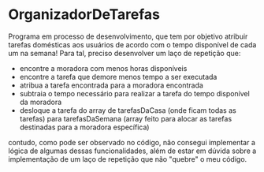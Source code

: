 # OrganizadorDeTarefas

Programa em processo de desenvolvimento, que tem por objetivo atribuir tarefas domésticas aos usuários de acordo com o tempo disponível de cada um na semana! Para tal, preciso desenvolver um laço de repetição que: 
- encontre a moradora com menos horas disponíveis
- encontre a tarefa que demore menos tempo a ser executada
- atribua a tarefa encontrada para a moradora encontrada
- subtraia o tempo necessário para realizar a tarefa do tempo disponível da moradora 
- desloque a tarefa do array de tarefasDaCasa (onde ficam todas as tarefas) para tarefasDaSemana (array feito para alocar as tarefas destinadas para a moradora específica)

contudo, como pode ser observado no código, não consegui implementar a lógica de algumas dessas funcionalidades, além de estar em dúvida sobre a implementação de um laço de repetição que não "quebre" o meu código. 
